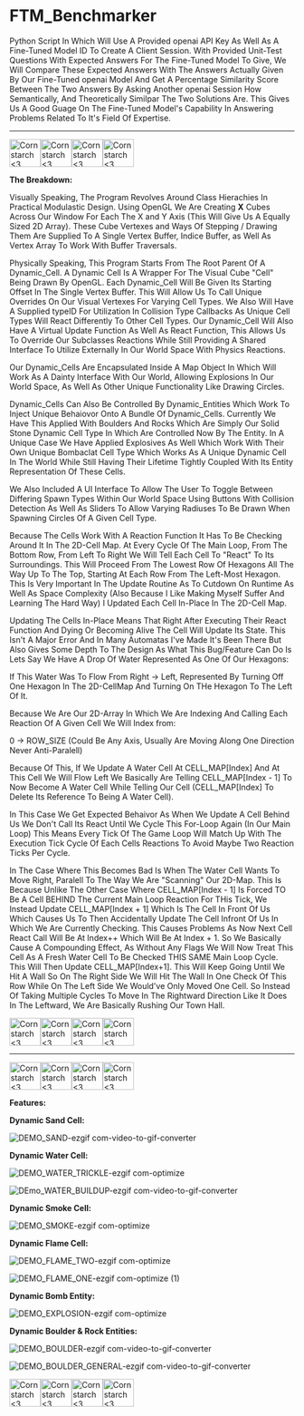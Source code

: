 # FTM_Benchmarker
Python Script In Which Will Use A Provided openai API Key As Well As A Fine-Tuned Model ID To Create A Client Session. With Provided Unit-Test Questions With Expected Answers For The Fine-Tuned Model To Give, We Will Compare These Expected Answers With The Answers Actually Given By Our Fine-Tuned openai Model And Get A Percentage Similarity Score Between The Two Answers By Asking Another openai Session How Semantically, And Theoretically Similpar The Two Solutions Are. This Gives Us A Good Guage On The Fine-Tuned Model's Capability In Answering Problems Related To It's Field Of Expertise.

----------------------------------------------
<img src="https://github.com/Kingerthanu/CPP_FallingSand/assets/76754592/062b5dcb-16db-423a-b82c-f9137c8319e4" alt="Cornstarch <3" width="55" height="49"><img src="https://github.com/Kingerthanu/CPP_FallingSand/assets/76754592/062b5dcb-16db-423a-b82c-f9137c8319e4" alt="Cornstarch <3" width="55" height="49"><img src="https://github.com/Kingerthanu/CPP_FallingSand/assets/76754592/062b5dcb-16db-423a-b82c-f9137c8319e4" alt="Cornstarch <3" width="55" height="49"><img src="https://github.com/Kingerthanu/CPP_FallingSand/assets/76754592/062b5dcb-16db-423a-b82c-f9137c8319e4" alt="Cornstarch <3" width="55" height="49">

**The Breakdown:**

  Visually Speaking, The Program Revolves Around Class Hierachies In Practical Modulastic Design. Using OpenGL We Are Creating **X** Cubes Across Our Window For Each The X and Y Axis (This Will Give Us A Equally Sized 2D Array). These Cube Vertexes and Ways Of Stepping / Drawing Them Are Supplied To A Single Vertex Buffer, Indice Buffer, as Well As Vertex Array To Work With Buffer Traversals. 
  
  Physically Speaking, This Program Starts From The Root Parent Of A Dynamic_Cell. A Dynamic Cell Is A Wrapper For The Visual Cube "Cell" Being Drawn By OpenGL. Each Dynamic_Cell Will Be Given Its Starting Offset In The Single Vertex Buffer. This Will Allow Us To Call Unique Overrides On Our Visual Vertexes For Varying Cell Types. We Also Will Have A Supplied typeID For Utilization In Collision Type Callbacks As Unique Cell Types Will React Differently To Other Cell Types. Our Dynamic_Cell Will Also Have A Virtual Update Function As Well As React Function, This Allows Us To Override Our Subclasses Reactions While Still Providing A Shared Interface To Utilize Externally In Our World Space With Physics Reactions.

  Our Dynamic_Cells Are Encapsulated Inside A Map Object In Which Will Work As A Dainty Interface With Our World, Allowing Explosions In Our World Space, As Well As Other Unique Functionality Like Drawing Circles. 
  
  Dynamic_Cells Can Also Be Controlled By Dynamic_Entities Which Work To Inject Unique Behaiovor Onto A Bundle Of Dynamic_Cells. Currently We Have This Applied With Boulders And Rocks Which Are Simply Our Solid Stone Dynamic Cell Type In Which Are Controlled Now By The Entity. In A Unique Case We Have Applied Explosives As Well Which Work With Their Own Unique Bombaclat Cell Type Which Works As A Unique Dynamic Cell In The World While Still Having Their Lifetime Tightly Coupled With Its Entity Representation Of These Cells.

  We Also Included A UI Interface To Allow The User To Toggle Between Differing Spawn Types Within Our World Space Using Buttons With Collision Detection As Well As Sliders To Allow Varying Radiuses To Be Drawn When Spawning Circles Of A Given Cell Type.


  Because The Cells Work With A Reaction Function It Has To Be Checking Around It In The 2D-Cell Map. At Every Cycle Of The Main Loop, From The Bottom Row, From Left To Right We Will Tell Each Cell To "React" To Its Surroundings. This Will Proceed From The Lowest Row Of Hexagons All The Way Up To The Top, Starting At Each Row From The Left-Most Hexagon. This Is Very Important In The Update Routine As To Cutdown On Runtime As Well As Space Complexity (Also Because I Like Making Myself Suffer And Learning The Hard Way) I Updated Each Cell In-Place In The 2D-Cell Map.

Updating The Cells In-Place Means That Right After Executing Their React Function And Dying Or Becoming Alive The Cell Will Update Its State. This Isn't A Major Error And In Many Automatas I've Made It's Been There But Also Gives Some Depth To The Design As What This Bug/Feature Can Do Is Lets Say We Have A Drop Of Water Represented As One Of Our Hexagons:

If This Water Was To Flow From Right -> Left, Represented By Turning Off One Hexagon In The 2D-CellMap And Turning On THe Hexagon To The Left Of It.

Because We Are Our 2D-Array In Which We Are Indexing And Calling Each Reaction Of A Given Cell We Will Index from:

0 -> ROW_SIZE (Could Be Any Axis, Usually Are Moving Along One Direction Never Anti-Paralell)

Because Of This, If We Update A Water Cell At CELL_MAP[Index] And At This Cell We Will Flow Left We Basically Are Telling CELL_MAP[Index - 1] To Now Become A Water Cell While Telling Our Cell (CELL_MAP[Index] To Delete Its Reference To Being A Water Cell).

In This Case We Get Expected Behaivor As When We Update A Cell Behind Us We Don't Call Its React Until We Cycle This For-Loop Again (In Our Main Loop) This Means Every Tick Of The Game Loop Will Match Up With The Execution Tick Cycle Of Each Cells Reactions To Avoid Maybe Two Reaction Ticks Per Cycle.

In The Case Where This Becomes Bad Is When The Water Cell Wants To Move Right, Paralell To The Way We Are "Scanning" Our 2D-Map. This Is Because Unlike The Other Case Where CELL_MAP[Index - 1] Is Forced TO Be A Cell BEHIND The Current Main Loop Reaction For THis Tick, We Instead Update CELL_MAP[Index + 1] Which Is The Cell In Front Of Us Which Causes Us To Then Accidentally Update The Cell Infront Of Us In Which We Are Currently Checking. This Causes Problems As Now Next Cell React Call Will Be At Index++ Which Will Be At Index + 1. So We Basically Cause A Compounding Effect, As Without Any Flags We Will Now Treat This Cell As A Fresh Water Cell To Be Checked THIS SAME Main Loop Cycle. This Will Then Update CELL_MAP[Index+1]. This Will Keep Going Until We Hit A Wall So On The Right Side We Will Hit The Wall In One Check Of This Row While On The Left Side We Would've Only Moved One Cell. So Instead Of Taking Multiple Cycles To Move In The Rightward Direction Like It Does In The Leftward, We Are Basically Rushing Our Town Hall.

<img src="https://github.com/Kingerthanu/CPP_FallingSand/assets/76754592/913baa51-e274-4aea-ba32-10b8dab0e78f" alt="Cornstarch <3" width="55" height="49"><img src="https://github.com/Kingerthanu/CPP_FallingSand/assets/76754592/913baa51-e274-4aea-ba32-10b8dab0e78f" alt="Cornstarch <3" width="55" height="49"><img src="https://github.com/Kingerthanu/CPP_FallingSand/assets/76754592/913baa51-e274-4aea-ba32-10b8dab0e78f" alt="Cornstarch <3" width="55" height="49"><img src="https://github.com/Kingerthanu/CPP_FallingSand/assets/76754592/913baa51-e274-4aea-ba32-10b8dab0e78f" alt="Cornstarch <3" width="55" height="49">


----------------------------------------------

<img src="https://github.com/Kingerthanu/CPP_FallingSand/assets/76754592/bc289d3f-ca9f-4372-a386-925798d5536e" alt="Cornstarch <3" width="55" height="49"><img src="https://github.com/Kingerthanu/CPP_FallingSand/assets/76754592/bc289d3f-ca9f-4372-a386-925798d5536e" alt="Cornstarch <3" width="55" height="49"><img src="https://github.com/Kingerthanu/CPP_FallingSand/assets/76754592/bc289d3f-ca9f-4372-a386-925798d5536e" alt="Cornstarch <3" width="55" height="49"><img src="https://github.com/Kingerthanu/CPP_FallingSand/assets/76754592/bc289d3f-ca9f-4372-a386-925798d5536e" alt="Cornstarch <3" width="55" height="49">



**Features:**

  **Dynamic Sand Cell:**
  
  ![DEMO_SAND-ezgif com-video-to-gif-converter](https://github.com/Kingerthanu/CPP_FallingSand/assets/76754592/b1678a97-1f79-4b0b-aa31-2ce74fe05780)


  **Dynamic Water Cell:**

  ![DEMO_WATER_TRICKLE-ezgif com-optimize](https://github.com/Kingerthanu/CPP_FallingSand/assets/76754592/6e78370c-c6d5-437e-8883-f0885f2e2ef2)

  ![DEmo_WATER_BUILDUP-ezgif com-video-to-gif-converter](https://github.com/Kingerthanu/CPP_FallingSand/assets/76754592/60177422-244f-4ad9-a71e-7830d890170d)


   **Dynamic Smoke Cell:**
  
   ![DEMO_SMOKE-ezgif com-optimize](https://github.com/Kingerthanu/CPP_FallingSand/assets/76754592/7a770164-0437-448d-8ace-26440ebfc7eb)


   **Dynamic Flame Cell:**
  
   ![DEMO_FLAME_TWO-ezgif com-optimize](https://github.com/Kingerthanu/CPP_FallingSand/assets/76754592/e5f9a408-f10f-4a27-9def-90a75437000e)

   ![DEMO_FLAME_ONE-ezgif com-optimize (1)](https://github.com/Kingerthanu/CPP_FallingSand/assets/76754592/4614a5b7-f445-431e-837f-dbfeb8d0f863)

  
  **Dynamic Bomb Entity:**

  ![DEMO_EXPLOSION-ezgif com-optimize](https://github.com/Kingerthanu/CPP_FallingSand/assets/76754592/db105da4-6c27-4570-ae2a-18798d0310af)


  **Dynamic Boulder & Rock Entities:**

  ![DEMO_BOULDER-ezgif com-video-to-gif-converter](https://github.com/Kingerthanu/CPP_FallingSand/assets/76754592/4571385c-26ec-4b74-a528-e2c631e439ae)

  ![DEMO_BOULDER_GENERAL-ezgif com-video-to-gif-converter](https://github.com/Kingerthanu/CPP_FallingSand/assets/76754592/4910bdc4-2af5-47e1-8586-4673ce321f5c)



<img src="https://github.com/Kingerthanu/CPP_FallingSand/assets/76754592/4f7f141e-829e-43a9-b061-77e5cdf068bc" alt="Cornstarch <3" width="55" height="49"><img src="https://github.com/Kingerthanu/CPP_FallingSand/assets/76754592/4f7f141e-829e-43a9-b061-77e5cdf068bc" alt="Cornstarch <3" width="55" height="49"><img src="https://github.com/Kingerthanu/CPP_FallingSand/assets/76754592/4f7f141e-829e-43a9-b061-77e5cdf068bc" alt="Cornstarch <3" width="55" height="49"><img src="https://github.com/Kingerthanu/CPP_FallingSand/assets/76754592/4f7f141e-829e-43a9-b061-77e5cdf068bc" alt="Cornstarch <3" width="55" height="49">
